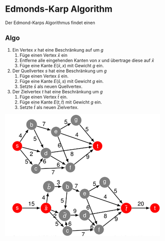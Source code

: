 # Edmonds-Karp Algorithm

Der Edmond-Karps Algorithmus findet einen 

## Algo

1. Ein Vertex $x$ hat eine Beschränkung auf um $g$
   1. Füge einen Vertex $\bar{x}$ ein
   2. Entferne alle eingehenden Kanten von $x$ und übertrage diese auf $\bar{x}$
   3. Füge eine Kante $E(\bar{x},x)$ mit Gewicht $g$ ein.
2. Der Quellvertex $s$ hat eine Beschränkung um $g$
   1. Füge einen Vertex $\bar{s}$ ein.
   2. Füge eine Kante $E(\bar{s},s)$ mit Gewicht $g$ ein.
   3. Setzte $\bar{s}$ als neuen Quellvertex.
3. Der Zielvertex $t$ hat eine Beschränkung um $g$
   1. Füge einen Vertex $\bar{t}$ ein.
   2. Füge eine Kante $E(t,\bar{t})$ mit Gewicht $g$ ein.
   3. Setzte $\bar{t}$ als neuen Zielvertex.

![Edmonds-Karp](images/edmondkarps.png)

